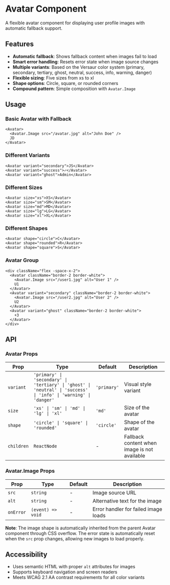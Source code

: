 # Avatar Component

A flexible avatar component for displaying user profile images with automatic fallback support.

## Features

- **Automatic fallback**: Shows fallback content when images fail to load
- **Smart error handling**: Resets error state when image source changes
- **Multiple variants**: Based on the Versaur color system (primary, secondary, tertiary, ghost, neutral, success, info, warning, danger)
- **Flexible sizing**: Five sizes from xs to xl
- **Shape options**: Circle, square, or rounded corners
- **Compound pattern**: Simple composition with `Avatar.Image`

## Usage

### Basic Avatar with Fallback

```tsx
<Avatar>
  <Avatar.Image src="/avatar.jpg" alt="John Doe" />
  JD
</Avatar>
```

### Different Variants

```tsx
<Avatar variant="secondary">JS</Avatar>
<Avatar variant="success">✓</Avatar>
<Avatar variant="ghost">Admin</Avatar>
```

### Different Sizes

```tsx
<Avatar size="xs">XS</Avatar>
<Avatar size="sm">SM</Avatar>
<Avatar size="md">MD</Avatar>
<Avatar size="lg">LG</Avatar>
<Avatar size="xl">XL</Avatar>
```

### Different Shapes

```tsx
<Avatar shape="circle">C</Avatar>
<Avatar shape="rounded">R</Avatar>
<Avatar shape="square">S</Avatar>
```

### Avatar Group

```tsx
<div className="flex -space-x-2">
  <Avatar className="border-2 border-white">
    <Avatar.Image src="/user1.jpg" alt="User 1" />
    U1
  </Avatar>
  <Avatar variant="secondary" className="border-2 border-white">
    <Avatar.Image src="/user2.jpg" alt="User 2" />
    U2
  </Avatar>
  <Avatar variant="ghost" className="border-2 border-white">
    +3
  </Avatar>
</div>
```

## API

### Avatar Props

| Prop | Type | Default | Description |
|------|------|---------|-------------|
| `variant` | `'primary' \| 'secondary' \| 'tertiary' \| 'ghost' \| 'neutral' \| 'success' \| 'info' \| 'warning' \| 'danger'` | `'primary'` | Visual style variant |
| `size` | `'xs' \| 'sm' \| 'md' \| 'lg' \| 'xl'` | `'md'` | Size of the avatar |
| `shape` | `'circle' \| 'square' \| 'rounded'` | `'circle'` | Shape of the avatar |
| `children` | `ReactNode` | - | Fallback content when image is not available |

### Avatar.Image Props

| Prop | Type | Default | Description |
|------|------|---------|-------------|
| `src` | `string` | - | Image source URL |
| `alt` | `string` | - | Alternative text for the image |
| `onError` | `(event) => void` | - | Error handler for failed image loads |

**Note**: The image shape is automatically inherited from the parent Avatar component through CSS overflow. The error state is automatically reset when the `src` prop changes, allowing new images to load properly.

## Accessibility

- Uses semantic HTML with proper `alt` attributes for images
- Supports keyboard navigation and screen readers
- Meets WCAG 2.1 AA contrast requirements for all color variants
